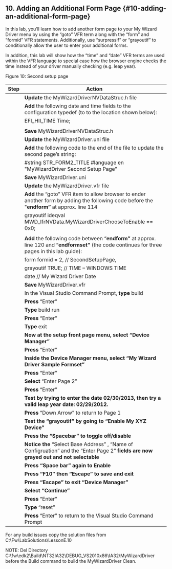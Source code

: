 ## 10\. Adding an Additional Form Page {#10-adding-an-additional-form-page}

In this lab, you’ll learn how to add another form page to your My Wizard Driver menu by using the “goto” VFR term along with the “form” and “formid” VFR statements. Additionally, use “surpressif” or “grayoutif” to conditionally allow the user to enter your additional forms.

In addition, this lab will show how the “time” and “date” VFR terms are used within the VFR language to special case how the browser engine checks the time instead of your driver manually checking (e.g. leap year).

Figure 10: Second setup page

| Step | Action |
| --- | --- |
|  | **Update** the MyWizardDriverNVDataStruc.h file |
|  | **Add** the following date and time fields to the configuration typedef (to to the location shown below): |
|  | EFI_HII_TIME Time; |
|  |  |
|  | **Save** MyWizardDriverNVDataStruc.h |
|  | **Update** the MyWizardDriver.uni file |
|  | **Add** the following code to the end of the file to update the second page’s string: |
|  | #string STR_FORM2_TITLE #language en &quot;MyWizardDriver Second Setup Page&quot; |
|  | **Save** MyWizardDriver.uni |
|  | **Update** the MyWizardDriver.vfr file |
|  | **Add** the “goto” VFR item to allow browser to ender another form by adding the following code before the &quot;**endform”** at approx. line 114 |
|  | grayoutif ideqval MWD_IfrNVData.MyWizardDriverChooseToEnable == 0x0; |
|  |  |
|  | **Add** the following code between “**endform”** at approx. line 120 and “**endformset”** (the code continues for three pages in this lab guide): |
|  | form formid = 2, // SecondSetupPage, |
|  | grayoutif TRUE; // TIME – WINDOWS TIME |
|  | date // My Wizard Driver Date |
|  | **Save** MyWizardDriver.vfr |
|  | In the Visual Studio Command Prompt, **type** build |
|  | **Press** “Enter” |
|  | **Type** build run |
|  | **Press** “Enter” |
|  | **Type** exit |
|  | ****Now at the setup front page menu,** select **“Device Manager”**** |
|  | **Press** “Enter” |
|  | ****Inside the Device Manager menu,** select **“My Wizard Driver Sample Formset”**** |
|  | **Press** “Enter” |
|  | **Select** “Enter Page 2” |
|  | **Press** “Enter” |
|  | **Test **by trying to enter the date 02/30/2013, then try a valid leap year date: 02/29/2012.**** |
|  | **Press** “Down Arrow” to return to Page 1 |
|  | ****Test the “grayoutif” by going to “Enable My XYZ Device”**** |
|  | ****Press the “Spacebar” to toggle off/disable**** |
|  | **Notice **the**** “Select Base Address” , “Name of Configruation” and the “Enter Page 2” ****fields are now grayed out and not selectable**** |
|  | **Press **“Space bar” again to Enable**** |
|  | **Press **“F10” then “Escape” to save and exit**** |
|  | **Press **“Escape” to exit “Device Manager”**** |
|  | **Select “**Continue**”** |
|  | **Press** “Enter” |
|  | **Type** “reset” |
|  | **Press** “Enter” to return to the Visual Studio Command Prompt |

For any build issues copy the solution files from C:\Fw\LabSolutions\LessonE.10

NOTE: Del Directory C:\fw\edk2\Build\NT32IA32\DEBUG_VS2010x86\IA32\MyWizardDriver before the Build command to build the MyWizardDriver Clean.